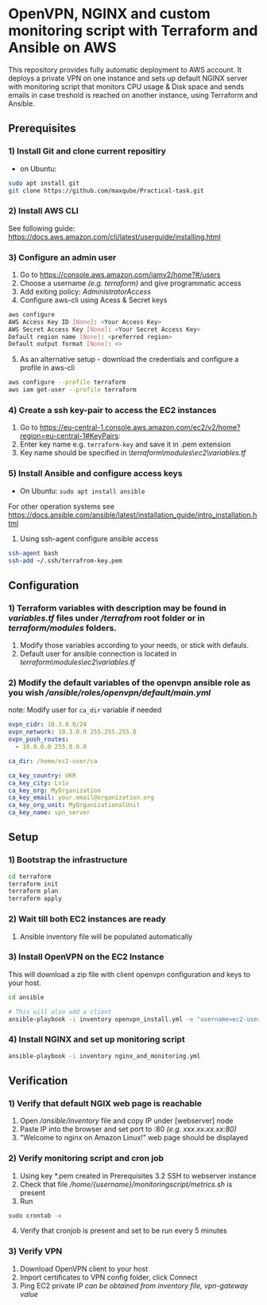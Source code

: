 # OpenVPN, NGINX and custom monitoring script with Terraform and Ansible on AWS

This repository provides fully automatic deployment to AWS account. It deploys a private VPN on one instance and sets up default NGINX server with monitoring script that monitors CPU usage & Disk space and sends emails in case treshold is reached on another instance, using Terraform and Ansible.

## Prerequisites

### 1) Install Git and clone current repositiry

- on Ubuntu: 
```bash
sudo apt install git
git clone https://github.com/maxqube/Practical-task.git
```

### 2) Install AWS CLI

 See following guide: https://docs.aws.amazon.com/cli/latest/userguide/installing.html

### 3) Configure an admin user

1.  Go to https://console.aws.amazon.com/iamv2/home?#/users
2.  Choose a username _(e.g. terraform)_ and give programmatic access
3.  Add exiting policy: _AdministratorAccess_
4.  Configure aws-cli using Acess & Secret keys

```bash
aws configure
AWS Access Key ID [None]: <Your Access Key>
AWS Secret Access Key [None]: <Your Secret Access Key>
Default region name [None]: <preferred region>
Default output format [None]: <>
```

5. As an alternative setup - download the credentials and configure a profile in aws-cli

```bash
aws configure --profile terraform
aws iam get-user --profile terraform
```

### 4) Create a ssh key-pair to access the EC2 instances

1. Go to https://eu-central-1.console.aws.amazon.com/ec2/v2/home?region=eu-central-1#KeyPairs:
2. Enter key name e.g. `terraform-key` and save it in .pem extension
3. Key name should be specified in _\terraform\modules\ec2\variables.tf_

### 5) Install Ansible and configure access keys

- On Ubuntu: `sudo apt install ansible`

For other operation systems see https://docs.ansible.com/ansible/latest/installation_guide/intro_installation.html

1. Using ssh-agent configure ansible access

```bash
ssh-agent bash
ssh-add ~/.ssh/terrafrom-key.pem
```

## Configuration

### 1) Terraform variables with description may be found in _variables.tf_ files under _/terrafrom_ root folder or in _terraform/modules_ folders. 

1. Modify those variables according to your needs, or stick with defauls.
2. Default user for ansible connection is located in _terraform\modules\ec2\variables.tf_

### 2) Modify the default variables of the openvpn ansible role as you wish _/ansible/roles/openvpn/default/main.yml_

note: Modify user for `ca_dir` variable if needed 

```yml
ovpn_cidr: 10.3.0.0/24
ovpn_network: 10.3.0.0 255.255.255.0
ovpn_push_routes:
  - 10.0.0.0 255.0.0.0

ca_dir: /home/ec2-user/ca

ca_key_country: UKR
ca_key_city: Lviv
ca_key_org: MyOrganization
ca_key_email: your.email@organization.org
ca_key_org_unit: MyOrganizationalUnit
ca_key_name: vpn_server
```

## Setup

### 1) Bootstrap the infrastructure

```bash
cd terraform
terraform init
terraform plan
terraform apply
```

### 2) Wait till both EC2 instances are ready

1. Ansible inventory file will be populated automatically

### 3) Install OpenVPN on the EC2 Instance

This will download a zip file with client openvpn configuration and keys to your host.

```bash
cd ansible

# This will also add a client
ansible-playbook -i inventory openvpn_install.yml -e "username=ec2-user" -e "output=/tmp/ec2_vpn.zip"
```

### 4) Install NGINX and set up monitoring script

```bash
ansible-playbook -i inventory nginx_and_monitoring.yml
```

## Verification

### 1) Verify that default NGIX web page is reachable

1. Open _/ansible/inventory_ file and copy IP under [webserver] node
2. Paste IP into the browser and set port to :80 _(e.g. xxx.xx.xx.xx:80)_
3. "Welcome to nginx on Amazon Linux!" web page should be displayed

### 2) Verify monitoring script and cron job

1. Using key *.pem created in Prerequisites 3.2 SSH to webserver instance
2. Check that file _/home/{username}/monitoringscript/metrics.sh_ is present
3. Run
```bash
sudo crontab -e
```
4. Verify that cronjob is present and set to be run every 5 minutes

### 3) Verify VPN

1. Download OpenVPN client to your host
2. Import certificates to VPN config folder, click Connect
3. Ping EC2 private IP _can be obtained from inventory file, vpn-gateway value_